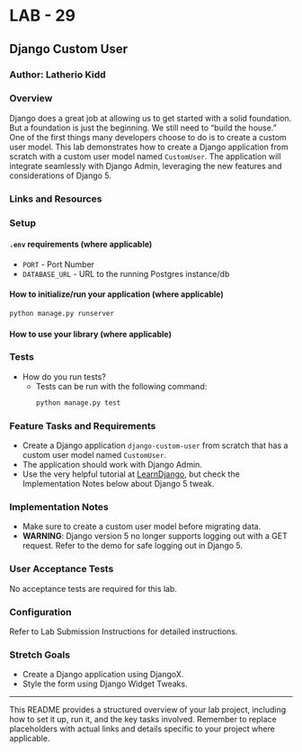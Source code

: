 # LAB - 29

## Django Custom User

### Author: Latherio Kidd

### Overview
Django does a great job at allowing us to get started with a solid foundation. But a foundation is just the beginning. We still need to “build the house.” One of the first things many developers choose to do is to create a custom user model. This lab demonstrates how to create a Django application from scratch with a custom user model named `CustomUser`. The application will integrate seamlessly with Django Admin, leveraging the new features and considerations of Django 5.

### Links and Resources

### Setup

#### `.env` requirements (where applicable)
- `PORT` - Port Number
- `DATABASE_URL` - URL to the running Postgres instance/db

#### How to initialize/run your application (where applicable)

```bash
python manage.py runserver
```

#### How to use your library (where applicable)

### Tests

- How do you run tests?
  - Tests can be run with the following command:
    ```bash
    python manage.py test
    ```

### Feature Tasks and Requirements
- Create a Django application `django-custom-user` from scratch that has a custom user model named `CustomUser`.
- The application should work with Django Admin.
- Use the very helpful tutorial at [LearnDjango](https://learndjango.com/), but check the Implementation Notes below about Django 5 tweak.

### Implementation Notes
- Make sure to create a custom user model before migrating data.
- **WARNING**: Django version 5 no longer supports logging out with a GET request. Refer to the demo for safe logging out in Django 5.

### User Acceptance Tests
No acceptance tests are required for this lab.

### Configuration
Refer to Lab Submission Instructions for detailed instructions.

### Stretch Goals
- Create a Django application using DjangoX.
- Style the form using Django Widget Tweaks.

---

This README provides a structured overview of your lab project, including how to set it up, run it, and the key tasks involved. Remember to replace placeholders with actual links and details specific to your project where applicable.